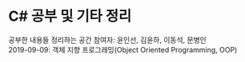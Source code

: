 # C# 공부 및 기타 정리
공부한 내용들 정리하는 공간
참여자: 윤인선, 김윤하, 이동석, 문병인  
2019-09-09: 객체 지향 프로그래밍(Object Oriented Programming, OOP)
